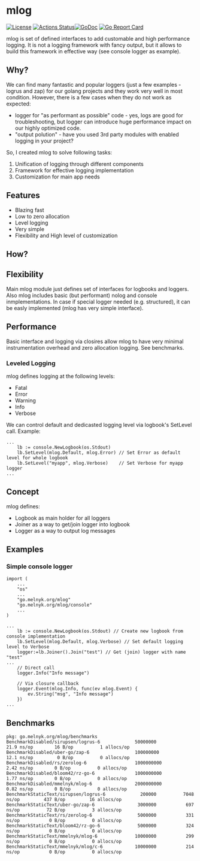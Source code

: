 # mlog
[![License](https://img.shields.io/badge/license-MIT-blue.svg)](https://github.com/mmelnyk/mlog/blob/master/LICENSE) [![Actions Status](https://github.com/mmelnyk/mlog/workflows/Test/badge.svg)](https://github.com/mmelnyk/mlog/actions)[![GoDoc](https://godoc.org/go.melnyk.org/mlog?status.svg)](https://godoc.org/go.melnyk.org/mlog) [![Go Report Card](https://goreportcard.com/badge/go.melnyk.org/mlog)](https://goreportcard.com/report/go.melnyk.org/mlog)

mlog is set of defined interfaces to add customable and high performance logging. It is not a logging framework with fancy output, but it allows to build this framework in effective way (see console logger as example).

## Why?
We can find many fantastic and popular loggers (just a few examples - logrus and zap) for our golang projects and they work very well in most condition. However, there is a few cases when they do not work as expected:
 - logger for "as performant as possible" code - yes, logs are good for troubleshooting, but logger can introduce huge performance impact on our highly optimized code.
 - "output polution" - have you used 3rd party modules with enabled logging in your project?

So, I created mlog to solve following tasks:
1. Unification of logging through different components
2. Framework for effective logging implementation
3. Customization for main app needs

## Features
- Blazing fast
- Low to zero allocation
- Level logging
- Very simple
- Flexibility and High level of customization

## How?
## Flexibility
Main mlog module just defines set of interfaces for logbooks and loggers. Also mlog includes basic (but performant) nolog and console inmplementations. In case if special logger needed (e.g. structured), it can be easly implemented (mlog has very simple interface).

## Performance
Basic interface and logging via closires allow mlog to have very minimal instrumentation overhead and zero allocation logging. See benchmarks.

### Leveled Logging
mlog defines logging at the following levels:
 - Fatal
 - Error
 - Warning
 - Info
 - Verbose

We can control default and dedicasted logging level via logbook's SetLevel call.
Example:
```
...
	lb := console.NewLogbook(os.Stdout)
	lb.SetLevel(mlog.Default, mlog.Error) // Set Error as default level for whole logbook
	lb.SetLevel("myapp", mlog.Verbose)    // Set Verbose for myapp logger
...
```

## Concept
mlog defines:
- Logbook as main holder for all loggers
- Joiner as a way to get/join logger into logbook
- Logger as a way to output log messages

## Examples

### Simple console logger
```
import (
	...
	"os"
	...
	"go.melnyk.org/mlog"
	"go.melnyk.org/mlog/console"
	...
)

...
	lb := console.NewLogbook(os.Stdout) // Create new logbook from console implementation
	lb.SetLevel(mlog.Default, mlog.Verbose) // Set default logging level to Verbose
	logger:=lb.Joiner().Join("test") // Get (join) logger with name "test"
...
	// Direct call
	logger.Info("Info message")

	// Via closure callback
	logger.Event(mlog.Info, func(ev mlog.Event) {
		ev.String("msg", "Info message")
	})
...

```

## Benchmarks

```
pkg: go.melnyk.org/mlog/benchmarks
BenchmarkDisabled/sirupsen/logrus-6         	50000000	        21.9 ns/op	      16 B/op	       1 allocs/op
BenchmarkDisabled/uber-go/zap-6             	100000000	        12.1 ns/op	       0 B/op	       0 allocs/op
BenchmarkDisabled/rs/zerolog-6              	1000000000	         2.42 ns/op	       0 B/op	       0 allocs/op
BenchmarkDisabled/bloom42/rz-go-6           	1000000000	         1.77 ns/op	       0 B/op	       0 allocs/op
BenchmarkDisabled/mmelnyk/mlog-6            	2000000000	         0.82 ns/op	       0 B/op	       0 allocs/op
BenchmarkStaticText/sirupsen/logrus-6       	  200000	      7048 ns/op	     437 B/op	      16 allocs/op
BenchmarkStaticText/uber-go/zap-6           	 3000000	       697 ns/op	      72 B/op	       3 allocs/op
BenchmarkStaticText/rs/zerolog-6            	 5000000	       331 ns/op	       0 B/op	       0 allocs/op
BenchmarkStaticText/bloom42/rz-go-6         	 5000000	       324 ns/op	       0 B/op	       0 allocs/op
BenchmarkStaticText/mmelnyk/mlog-6          	10000000	       299 ns/op	       0 B/op	       0 allocs/op
BenchmarkStaticText/mmelnyk/mlog/c-6        	10000000	       214 ns/op	       0 B/op	       0 allocs/op
```
